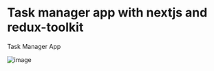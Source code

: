 # Task manager app with nextjs and redux-toolkit
Task Manager App

![image](https://github.com/goutamsinghase/task-manager-app-nextjs/assets/19171441/e56ddaf5-3dd2-4ec7-b8cc-84499a55d2b6)

